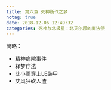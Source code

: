 ```yaml
---
title: 第六章 死神所作之梦
notag: true
date: 2018-12-06 12:49:32
categories: 死神与北极星：北艾尔郡的魔法使
---
```

简略：
 - 精神病院事件
 - 释梦疗法
 - 艾小雨穿上LE装甲
 - 艾风狂砍人渣